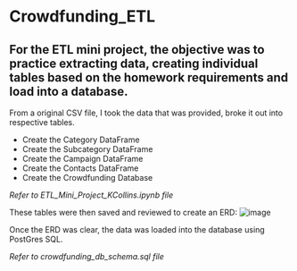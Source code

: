 # Crowdfunding_ETL

## For the ETL mini project, the objective was to practice extracting data, creating individual tables based on the homework requirements and load into a database.

From a original CSV file, I took the data that was provided, broke it out into respective tables.  
- Create the Category DataFrame
- Create the Subcategory DataFrame
- Create the Campaign DataFrame
- Create the Contacts DataFrame
- Create the Crowdfunding Database

*Refer to ETL_Mini_Project_KCollins.ipynb file*

These tables were then saved and reviewed to create an ERD:
![image](https://user-images.githubusercontent.com/116396662/235331061-fa58c58a-73ed-4d72-a7e5-610845e14a60.png)

Once the ERD was clear, the data was loaded into the database using PostGres SQL.

*Refer to crowdfunding_db_schema.sql file*
